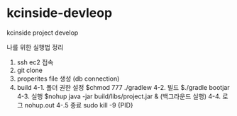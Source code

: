 # kcinside-devleop
kcinside project develop

나를 위한 실행법 정리

1. ssh ec2 접속
2. git clone
3. properites file 생성 (db connection)
4. build
   4-1. 폴더 권한 설정 $chmod 777 ./gradlew
   4-2. 빌드 $./gradle bootjar
   4-3. 실행 $nohup java -jar build/libs/project.jar & (백그라운드 실행)
   4-4. 로그 nohup.out
   4-.5 종료 sudo kill -9 {PID}
